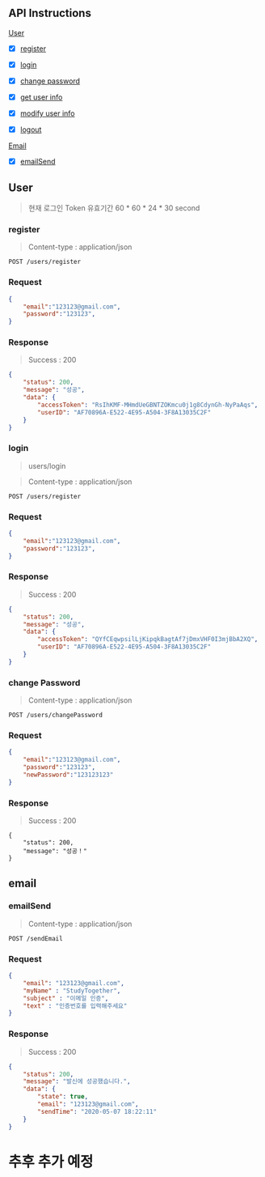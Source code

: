 ## API Instructions

[User](API.md/#User)

- [x] [register](API.md/#register)
- [x] [login](API.md/#login)
- [x] [change password](API.md/#changepassword)
- [x] [get user info ](API.md/#getuserinfo)
- [x] [modify user info ](API.md/#modifyuserinfo)
- [x] [logout ](API.md/#logout)



[Email](API.md/#Email)

- [x] [emailSend](API.md/#emailSend)



<h2 id="User">User</h2>

> 현재 로그인 Token 유효기간 60 * 60 * 24 * 30 second 

<h3 id="register">register</h3>


> Content-type : application/json

```http
POST /users/register
```

### Request
```json
{
	"email":"123123@gmail.com",
	"password":"123123",
}
```

### Response
> Success : 200
```json
{
    "status": 200,
    "message": "성공",
    "data": {
        "accessToken": "RsIhKMF-MHmdUeGBNTZOKmcu0j1g8CdynGh-NyPaAqs",
        "userID": "AF70896A-E522-4E95-A504-3F8A13035C2F"
    }
}
```




<h3 id="login">login</h3>

> users/login

> Content-type : application/json

```http
POST /users/register
```

### Request
```json
{
	"email":"123123@gmail.com",
	"password":"123123",
}
```


### Response
> Success : 200
```json
{
    "status": 200,
    "message": "성공",
    "data": {
        "accessToken": "QYfCEqwpsilLjKipqkBagtAf7jDmxVHF0I3mjBbA2XQ",
        "userID": "AF70896A-E522-4E95-A504-3F8A13035C2F"
    }
}
```



<h3 id="changePassword">change Password</h3>

> Content-type : application/json

```http
POST /users/changePassword
```

### Request
```json
{
	"email":"123123@gmail.com",
	"password":"123123",
    "newPassword":"123123123"
}
```

### Response
> Success : 200

```
{
    "status": 200,
    "message": "성공！"
}
```





<h2 id="email">email</h2>



<h3 id="emailSend">emailSend</h3>

> Content-type : application/json

```http
POST /sendEmail
```

### Request

```json
{
	"email": "123123@gmail.com",
	"myName" : "StudyTogether",
	"subject" : "이메일 인증",
	"text" : "인증번호를 입력해주세요"
}
```

### Response

> Success : 200

```json
{
    "status": 200,
    "message": "발신에 성공했습니다.",
    "data": {
        "state": true,
        "email": "123123@gmail.com",
        "sendTime": "2020-05-07 18:22:11"
    }
}
```



# 추후 추가 예정

